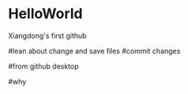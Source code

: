 # HelloWorld
Xiangdong's first github 

#lean about change and save files
#commit changes

#from github desktop

#why 

